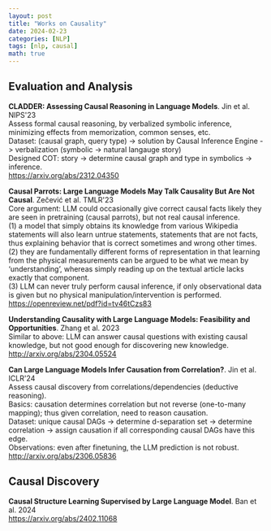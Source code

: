 ```yaml
---
layout: post
title: "Works on Causality"
date: 2024-02-23
categories: [NLP]
tags: [nlp, causal]
math: true
---
```


## Evaluation and Analysis

**CLADDER: Assessing Causal Reasoning in Language Models**. Jin et al. NIPS'23\
Assess formal causal reasoning, by verbalized symbolic inference, minimizing effects from memorization, common senses, etc.\
Dataset: (causal graph, query type) -> solution by Causal Inference Engine -> verbalization (symbolic -> natural langauge story)\
Designed COT: story -> determine causal graph and type in symbolics -> inference.\
<https://arxiv.org/abs/2312.04350>

**Causal Parrots: Large Language Models May Talk Causality But Are Not Causal**. Zečević et al. TMLR'23\
Core argument: LLM could occasionally give correct causal facts likely they are seen in pretraining (causal parrots), but not real causal inference.\
(1) a model that simply obtains its knowledge from various Wikipedia statements will also learn untrue statements, statements that are not facts, thus explaining behavior that is correct sometimes and wrong other times.\
(2) they are fundamentally different forms of representation in that learning from the physical measurements can be argued to be what we mean by ‘understanding’, whereas simply reading up on the textual article lacks exactly that component.\
(3) LLM can never truly perform causal inference, if only observational data is given but no physical manipulation/intervention is performed.\
<https://openreview.net/pdf?id=tv46tCzs83>

**Understanding Causality with Large Language Models: Feasibility and Opportunities**. Zhang et al. 2023\
Similar to above: LLM can answer causal questions with existing causal knowledge, but not good enough for discovering new knowledge.\
<http://arxiv.org/abs/2304.05524>

**Can Large Language Models Infer Causation from Correlation?**. Jin et al. ICLR'24\
Assess causal discovery from correlations/dependencies (deductive reasoning).\
Basics: causation determines correlation but not reverse (one-to-many mapping); thus given correlation, need to reason causation.\
Dataset: unique causal DAGs -> determine d-separation set -> determine correlation -> assign causation if all corresponding causal DAGs have this edge.\
Observations: even after finetuning, the LLM prediction is not robust.\
<http://arxiv.org/abs/2306.05836>

## Causal Discovery

**Causal Structure Learning Supervised by Large Language Model**. Ban et al. 2024\
<https://arxiv.org/abs/2402.11068>
